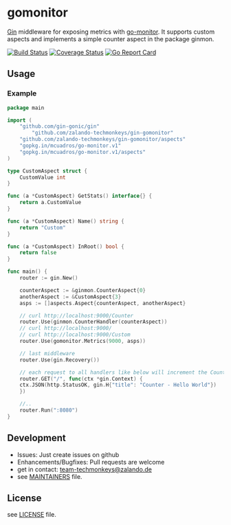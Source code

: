 # gomonitor
[Gin](https://github.com/gin-gonic/gin) middleware for exposing metrics with
[go-monitor](https://github.com/mcuadros/go-monitor). It supports
custom aspects and implements a simple counter aspect in the package ginmon.

[![Build Status](https://travis-ci.org/zalando-techmonkeys/gin-gomonitor.svg?branch=master)](https://travis-ci.org/zalando-techmonkeys/gin-gomonitor)
[![Coverage Status](https://coveralls.io/repos/zalando-techmonkeys/gin-gomonitor/badge.svg?branch=master&service=github)](https://coveralls.io/github/zalando-techmonkeys/gin-gomonitor?branch=master) [![Go Report Card](http://goreportcard.com/badge/zalando-techmonkeys/gin-gomonitor)](http://goreportcard.com/report/zalando-techmonkeys/gin-gomonitor)

## Usage
### Example

```go
package main

import (
	"github.com/gin-gonic/gin"
        "github.com/zalando-techmonkeys/gin-gomonitor"
	"github.com/zalando-techmonkeys/gin-gomonitor/aspects"
	"gopkg.in/mcuadros/go-monitor.v1"
	"gopkg.in/mcuadros/go-monitor.v1/aspects"
)

type CustomAspect struct {
	CustomValue int
}

func (a *CustomAspect) GetStats() interface{} {
	return a.CustomValue
}

func (a *CustomAspect) Name() string {
	return "Custom"
}

func (a *CustomAspect) InRoot() bool {
	return false
}

func main() {
    router := gin.New()

    counterAspect := &ginmon.CounterAspect{0}
    anotherAspect := &CustomAspect{3}
    asps := []aspects.Aspect{counterAspect, anotherAspect}

    // curl http://localhost:9000/Counter
    router.Use(ginmon.CounterHandler(counterAspect))
    // curl http://localhost:9000/
    // curl http://localhost:9000/Custom
    router.Use(gomonitor.Metrics(9000, asps))

    // last middleware
    router.Use(gin.Recovery())

    // each request to all handlers like below will increment the Counter
    router.GET("/", func(ctx *gin.Context) {
	ctx.JSON(http.StatusOK, gin.H{"title": "Counter - Hello World"})
    })

    //..
    router.Run(":8080")
}
```

## Development
* Issues: Just create issues on github
* Enhancements/Bugfixes: Pull requests are welcome
* get in contact: team-techmonkeys@zalando.de
* see [MAINTAINERS](https://github.com/zalando-techmonkeys/gin-gomonitor/blob/master/MAINTAINERS)
file.

## License
see [LICENSE](https://github.com/zalando-techmonkeys/gin-gomonitor/blob/master/LICENSE) file.
